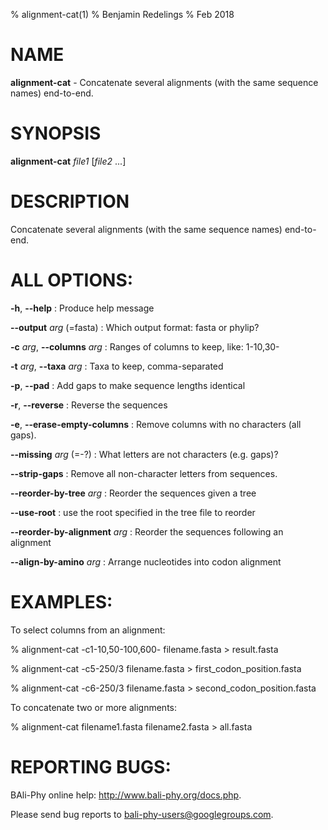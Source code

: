 % alignment-cat(1)
% Benjamin Redelings
% Feb 2018

# NAME

**alignment-cat** - Concatenate several alignments (with the same sequence names) end-to-end.

# SYNOPSIS

**alignment-cat** _file1_ [_file2_ ...]

# DESCRIPTION

Concatenate several alignments (with the same sequence names) end-to-end.

# ALL OPTIONS:
**-h**, **--help**
: Produce help message

**--output** _arg_ (=fasta)
: Which output format: fasta or phylip?

**-c** _arg_, **--columns** _arg_
: Ranges of columns to keep, like: 1-10,30-

**-t** _arg_, **--taxa** _arg_
: Taxa to keep, comma-separated

**-p**, **--pad**
: Add gaps to make sequence lengths identical

**-r**, **--reverse**
: Reverse the sequences

**-e**, **--erase-empty-columns**
: Remove columns with no characters (all gaps).

**--missing** _arg_ (=-?)
: What letters are not characters (e.g. gaps)?

**--strip-gaps**
: Remove all non-character letters from sequences.

**--reorder-by-tree** _arg_
: Reorder the sequences given a tree

**--use-root**
: use the root specified in the tree file to reorder

**--reorder-by-alignment** _arg_
: Reorder the sequences following an alignment

**--align-by-amino** _arg_
: Arrange nucleotides into codon alignment


# EXAMPLES:
 



To select columns from an alignment:

% alignment-cat -c1-10,50-100,600- filename.fasta > result.fasta

% alignment-cat -c5-250/3 filename.fasta > first_codon_position.fasta

% alignment-cat -c6-250/3 filename.fasta > second_codon_position.fasta



To concatenate two or more alignments:

% alignment-cat filename1.fasta filename2.fasta > all.fasta

# REPORTING BUGS:
 BAli-Phy online help: <http://www.bali-phy.org/docs.php>.

Please send bug reports to <bali-phy-users@googlegroups.com>.

